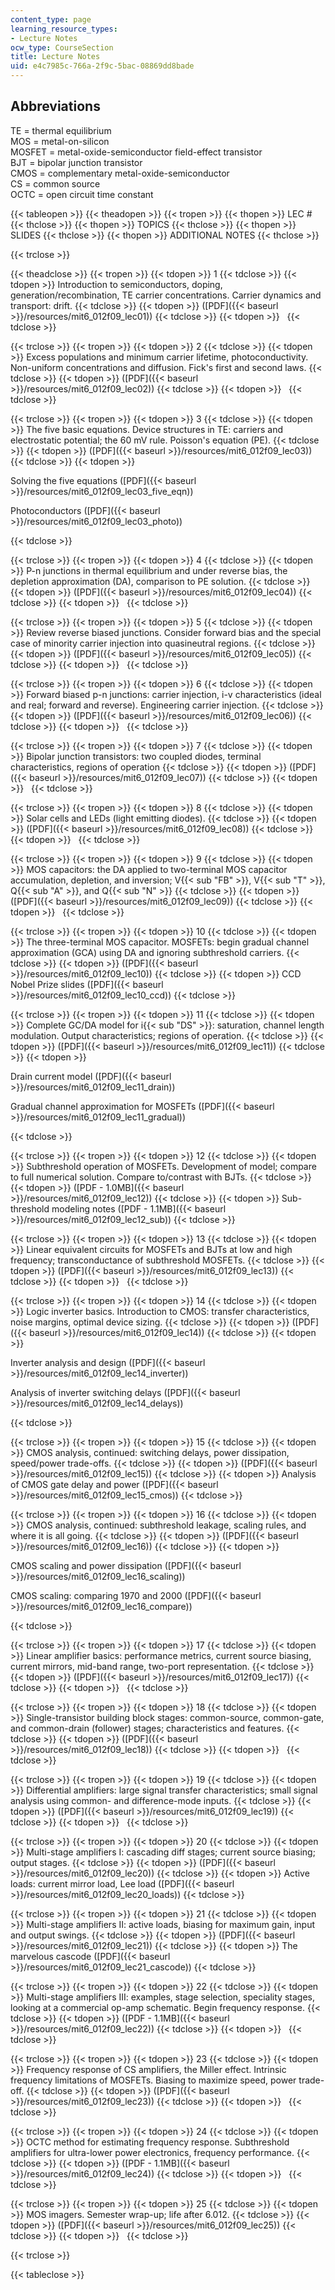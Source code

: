 ```yaml
---
content_type: page
learning_resource_types:
- Lecture Notes
ocw_type: CourseSection
title: Lecture Notes
uid: e4c7985c-766a-2f9c-5bac-08869dd8bade
---
```


Abbreviations
-------------

TE = thermal equilibrium  
MOS = metal-on-silicon  
MOSFET = metal-oxide-semiconductor field-effect transistor  
BJT = bipolar junction transistor  
CMOS = complementary metal-oxide-semiconductor  
CS = common source  
OCTC = open circuit time constant

{{< tableopen >}}
{{< theadopen >}}
{{< tropen >}}
{{< thopen >}}
LEC #
{{< thclose >}}
{{< thopen >}}
TOPICS
{{< thclose >}}
{{< thopen >}}
SLIDES
{{< thclose >}}
{{< thopen >}}
ADDITIONAL NOTES
{{< thclose >}}

{{< trclose >}}

{{< theadclose >}}
{{< tropen >}}
{{< tdopen >}}
1
{{< tdclose >}}
{{< tdopen >}}
Introduction to semiconductors, doping, generation/recombination, TE carrier concentrations. Carrier dynamics and transport: drift.
{{< tdclose >}}
{{< tdopen >}}
([PDF]({{< baseurl >}}/resources/mit6_012f09_lec01))
{{< tdclose >}}
{{< tdopen >}}
 
{{< tdclose >}}

{{< trclose >}}
{{< tropen >}}
{{< tdopen >}}
2
{{< tdclose >}}
{{< tdopen >}}
Excess populations and minimum carrier lifetime, photoconductivity. Non-uniform concentrations and diffusion. Fick's first and second laws.
{{< tdclose >}}
{{< tdopen >}}
([PDF]({{< baseurl >}}/resources/mit6_012f09_lec02))
{{< tdclose >}}
{{< tdopen >}}
 
{{< tdclose >}}

{{< trclose >}}
{{< tropen >}}
{{< tdopen >}}
3
{{< tdclose >}}
{{< tdopen >}}
The five basic equations. Device structures in TE: carriers and electrostatic potential; the 60 mV rule. Poisson's equation (PE).
{{< tdclose >}}
{{< tdopen >}}
([PDF]({{< baseurl >}}/resources/mit6_012f09_lec03))
{{< tdclose >}}
{{< tdopen >}}


Solving the five equations ([PDF]({{< baseurl >}}/resources/mit6_012f09_lec03_five_eqn))

Photoconductors ([PDF]({{< baseurl >}}/resources/mit6_012f09_lec03_photo))


{{< tdclose >}}

{{< trclose >}}
{{< tropen >}}
{{< tdopen >}}
4
{{< tdclose >}}
{{< tdopen >}}
P-n junctions in thermal equilibrium and under reverse bias, the depletion approximation (DA), comparison to PE solution.
{{< tdclose >}}
{{< tdopen >}}
([PDF]({{< baseurl >}}/resources/mit6_012f09_lec04))
{{< tdclose >}}
{{< tdopen >}}
 
{{< tdclose >}}

{{< trclose >}}
{{< tropen >}}
{{< tdopen >}}
5
{{< tdclose >}}
{{< tdopen >}}
Review reverse biased junctions. Consider forward bias and the special case of minority carrier injection into quasineutral regions.
{{< tdclose >}}
{{< tdopen >}}
([PDF]({{< baseurl >}}/resources/mit6_012f09_lec05))
{{< tdclose >}}
{{< tdopen >}}
 
{{< tdclose >}}

{{< trclose >}}
{{< tropen >}}
{{< tdopen >}}
6
{{< tdclose >}}
{{< tdopen >}}
Forward biased p-n junctions: carrier injection, i-v characteristics (ideal and real; forward and reverse). Engineering carrier injection.
{{< tdclose >}}
{{< tdopen >}}
([PDF]({{< baseurl >}}/resources/mit6_012f09_lec06))
{{< tdclose >}}
{{< tdopen >}}
 
{{< tdclose >}}

{{< trclose >}}
{{< tropen >}}
{{< tdopen >}}
7
{{< tdclose >}}
{{< tdopen >}}
Bipolar junction transistors: two coupled diodes, terminal characteristics, regions of operation
{{< tdclose >}}
{{< tdopen >}}
([PDF]({{< baseurl >}}/resources/mit6_012f09_lec07))
{{< tdclose >}}
{{< tdopen >}}
 
{{< tdclose >}}

{{< trclose >}}
{{< tropen >}}
{{< tdopen >}}
8
{{< tdclose >}}
{{< tdopen >}}
Solar cells and LEDs (light emitting diodes).
{{< tdclose >}}
{{< tdopen >}}
([PDF]({{< baseurl >}}/resources/mit6_012f09_lec08))
{{< tdclose >}}
{{< tdopen >}}
 
{{< tdclose >}}

{{< trclose >}}
{{< tropen >}}
{{< tdopen >}}
9
{{< tdclose >}}
{{< tdopen >}}
MOS capacitors: the DA applied to two-terminal MOS capacitor accumulation, depletion, and inversion; V{{< sub "FB" >}}, V{{< sub "T" >}}, Q{{< sub "A" >}}, and Q{{< sub "N" >}}
{{< tdclose >}}
{{< tdopen >}}
([PDF]({{< baseurl >}}/resources/mit6_012f09_lec09))
{{< tdclose >}}
{{< tdopen >}}
 
{{< tdclose >}}

{{< trclose >}}
{{< tropen >}}
{{< tdopen >}}
10
{{< tdclose >}}
{{< tdopen >}}
The three-terminal MOS capacitor. MOSFETs: begin gradual channel approximation (GCA) using DA and ignoring subthreshold carriers.
{{< tdclose >}}
{{< tdopen >}}
([PDF]({{< baseurl >}}/resources/mit6_012f09_lec10))
{{< tdclose >}}
{{< tdopen >}}
CCD Nobel Prize slides ([PDF]({{< baseurl >}}/resources/mit6_012f09_lec10_ccd))
{{< tdclose >}}

{{< trclose >}}
{{< tropen >}}
{{< tdopen >}}
11
{{< tdclose >}}
{{< tdopen >}}
Complete GC/DA model for i{{< sub "DS" >}}: saturation, channel length modulation. Output characteristics; regions of operation.
{{< tdclose >}}
{{< tdopen >}}
([PDF]({{< baseurl >}}/resources/mit6_012f09_lec11))
{{< tdclose >}}
{{< tdopen >}}


Drain current model ([PDF]({{< baseurl >}}/resources/mit6_012f09_lec11_drain))

Gradual channel approximation for MOSFETs ([PDF]({{< baseurl >}}/resources/mit6_012f09_lec11_gradual))


{{< tdclose >}}

{{< trclose >}}
{{< tropen >}}
{{< tdopen >}}
12
{{< tdclose >}}
{{< tdopen >}}
Subthreshold operation of MOSFETs. Development of model; compare to full numerical solution. Compare to/contrast with BJTs.
{{< tdclose >}}
{{< tdopen >}}
([PDF - 1.0MB]({{< baseurl >}}/resources/mit6_012f09_lec12))
{{< tdclose >}}
{{< tdopen >}}
Sub-threshold modeling notes ([PDF - 1.1MB]({{< baseurl >}}/resources/mit6_012f09_lec12_sub))
{{< tdclose >}}

{{< trclose >}}
{{< tropen >}}
{{< tdopen >}}
13
{{< tdclose >}}
{{< tdopen >}}
Linear equivalent circuits for MOSFETs and BJTs at low and high frequency; transconductance of subthreshold MOSFETs.
{{< tdclose >}}
{{< tdopen >}}
([PDF]({{< baseurl >}}/resources/mit6_012f09_lec13))
{{< tdclose >}}
{{< tdopen >}}
 
{{< tdclose >}}

{{< trclose >}}
{{< tropen >}}
{{< tdopen >}}
14
{{< tdclose >}}
{{< tdopen >}}
Logic inverter basics. Introduction to CMOS: transfer characteristics, noise margins, optimal device sizing.
{{< tdclose >}}
{{< tdopen >}}
([PDF]({{< baseurl >}}/resources/mit6_012f09_lec14))
{{< tdclose >}}
{{< tdopen >}}


Inverter analysis and design ([PDF]({{< baseurl >}}/resources/mit6_012f09_lec14_inverter))

Analysis of inverter switching delays ([PDF]({{< baseurl >}}/resources/mit6_012f09_lec14_delays))


{{< tdclose >}}

{{< trclose >}}
{{< tropen >}}
{{< tdopen >}}
15
{{< tdclose >}}
{{< tdopen >}}
CMOS analysis, continued: switching delays, power dissipation, speed/power trade-offs.
{{< tdclose >}}
{{< tdopen >}}
([PDF]({{< baseurl >}}/resources/mit6_012f09_lec15))
{{< tdclose >}}
{{< tdopen >}}
Analysis of CMOS gate delay and power ([PDF]({{< baseurl >}}/resources/mit6_012f09_lec15_cmos))
{{< tdclose >}}

{{< trclose >}}
{{< tropen >}}
{{< tdopen >}}
16
{{< tdclose >}}
{{< tdopen >}}
CMOS analysis, continued: subthreshold leakage, scaling rules, and where it is all going.
{{< tdclose >}}
{{< tdopen >}}
([PDF]({{< baseurl >}}/resources/mit6_012f09_lec16))
{{< tdclose >}}
{{< tdopen >}}


CMOS scaling and power dissipation ([PDF]({{< baseurl >}}/resources/mit6_012f09_lec16_scaling))

CMOS scaling: comparing 1970 and 2000 ([PDF]({{< baseurl >}}/resources/mit6_012f09_lec16_compare))


{{< tdclose >}}

{{< trclose >}}
{{< tropen >}}
{{< tdopen >}}
17
{{< tdclose >}}
{{< tdopen >}}
Linear amplifier basics: performance metrics, current source biasing, current mirrors, mid-band range, two-port representation.
{{< tdclose >}}
{{< tdopen >}}
([PDF]({{< baseurl >}}/resources/mit6_012f09_lec17))
{{< tdclose >}}
{{< tdopen >}}
 
{{< tdclose >}}

{{< trclose >}}
{{< tropen >}}
{{< tdopen >}}
18
{{< tdclose >}}
{{< tdopen >}}
Single-transistor building block stages: common-source, common-gate, and common-drain (follower) stages; characteristics and features.
{{< tdclose >}}
{{< tdopen >}}
([PDF]({{< baseurl >}}/resources/mit6_012f09_lec18))
{{< tdclose >}}
{{< tdopen >}}
 
{{< tdclose >}}

{{< trclose >}}
{{< tropen >}}
{{< tdopen >}}
19
{{< tdclose >}}
{{< tdopen >}}
Differential amplifiers: large signal transfer characteristics; small signal analysis using common- and difference-mode inputs.
{{< tdclose >}}
{{< tdopen >}}
([PDF]({{< baseurl >}}/resources/mit6_012f09_lec19))
{{< tdclose >}}
{{< tdopen >}}
 
{{< tdclose >}}

{{< trclose >}}
{{< tropen >}}
{{< tdopen >}}
20
{{< tdclose >}}
{{< tdopen >}}
Multi-stage amplifiers I: cascading diff stages; current source biasing; output stages.
{{< tdclose >}}
{{< tdopen >}}
([PDF]({{< baseurl >}}/resources/mit6_012f09_lec20))
{{< tdclose >}}
{{< tdopen >}}
Active loads: current mirror load, Lee load ([PDF]({{< baseurl >}}/resources/mit6_012f09_lec20_loads))
{{< tdclose >}}

{{< trclose >}}
{{< tropen >}}
{{< tdopen >}}
21
{{< tdclose >}}
{{< tdopen >}}
Multi-stage amplifiers II: active loads, biasing for maximum gain, input and output swings.
{{< tdclose >}}
{{< tdopen >}}
([PDF]({{< baseurl >}}/resources/mit6_012f09_lec21))
{{< tdclose >}}
{{< tdopen >}}
The marvelous cascode ([PDF]({{< baseurl >}}/resources/mit6_012f09_lec21_cascode))
{{< tdclose >}}

{{< trclose >}}
{{< tropen >}}
{{< tdopen >}}
22
{{< tdclose >}}
{{< tdopen >}}
Multi-stage amplifiers III: examples, stage selection, speciality stages, looking at a commercial op-amp schematic. Begin frequency response.
{{< tdclose >}}
{{< tdopen >}}
([PDF - 1.1MB]({{< baseurl >}}/resources/mit6_012f09_lec22))
{{< tdclose >}}
{{< tdopen >}}
 
{{< tdclose >}}

{{< trclose >}}
{{< tropen >}}
{{< tdopen >}}
23
{{< tdclose >}}
{{< tdopen >}}
Frequency response of CS amplifiers, the Miller effect. Intrinsic frequency limitations of MOSFETs. Biasing to maximize speed, power trade-off.
{{< tdclose >}}
{{< tdopen >}}
([PDF]({{< baseurl >}}/resources/mit6_012f09_lec23))
{{< tdclose >}}
{{< tdopen >}}
 
{{< tdclose >}}

{{< trclose >}}
{{< tropen >}}
{{< tdopen >}}
24
{{< tdclose >}}
{{< tdopen >}}
OCTC method for estimating frequency response. Subthreshold amplifiers for ultra-lower power electronics, frequency performance.
{{< tdclose >}}
{{< tdopen >}}
([PDF - 1.1MB]({{< baseurl >}}/resources/mit6_012f09_lec24))
{{< tdclose >}}
{{< tdopen >}}
 
{{< tdclose >}}

{{< trclose >}}
{{< tropen >}}
{{< tdopen >}}
25
{{< tdclose >}}
{{< tdopen >}}
MOS imagers. Semester wrap-up; life after 6.012.
{{< tdclose >}}
{{< tdopen >}}
([PDF]({{< baseurl >}}/resources/mit6_012f09_lec25))
{{< tdclose >}}
{{< tdopen >}}
 
{{< tdclose >}}

{{< trclose >}}

{{< tableclose >}}
